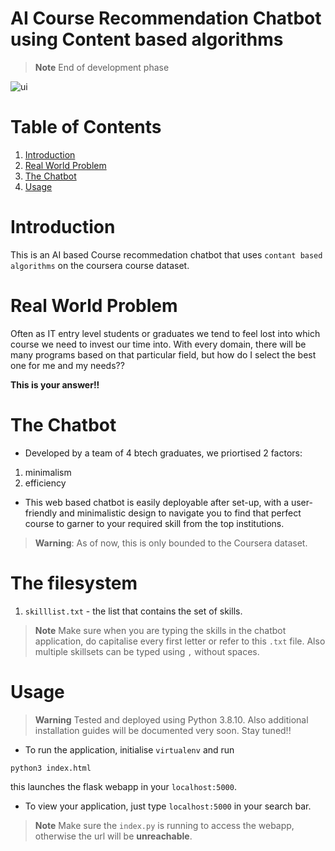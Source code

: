 # AI Course Recommendation Chatbot using Content based algorithms
> **Note** End of development phase

![ui](https://github.com/m-kiran-g/AI-Course-Recommendation-Chatbot/assets/136038904/a9ad155d-4e6b-4717-9b4e-75f19a63fc35)

# Table of Contents
1. [Introduction](#introduction)
2. [Real World Problem](#real-world-problem)
3. [The Chatbot](#the-chatbot)
4. [Usage](#usage)

# Introduction
This is an AI based Course recommedation chatbot that uses `contant based algorithms` on the coursera course dataset.

# Real World Problem
Often as IT entry level students or graduates we tend to feel lost into which course we need to invest our time into. With every domain, there will be many programs based on that particular field, but how do I select the best one for me and my needs??

**This is your answer!!**

# The Chatbot
- Developed by a team of 4 btech graduates, we priortised 2 factors: 
1) minimalism
2) efficiency

- This web based chatbot is easily deployable after set-up, with a user-friendly and minimalistic design to navigate you to find that perfect course to garner to your required skill from the top institutions.

>**Warning**: As of now, this is only bounded to the Coursera dataset.

# The filesystem
1) `skilllist.txt` - the list that contains the set of skills. 
> **Note** Make sure when you are typing the skills in the chatbot application, do capitalise every first letter or refer to this `.txt` file. Also multiple skillsets can be typed using `,` without spaces.


# Usage
> **Warning** Tested and deployed using Python 3.8.10.
> Also additional installation guides will be documented very soon. Stay tuned!!
- To run the application, initialise `virtualenv` and run
```bash
python3 index.html
```
this launches the flask webapp in your `localhost:5000`.
- To view your application, just type `localhost:5000` in your search bar.
> **Note** Make sure the `index.py` is running to access the webapp, otherwise the url will be **unreachable**.

